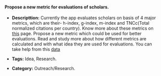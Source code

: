 #### Propose a new metric for evaluations of scholars.



-  **Descripttion:**
Currently the app evaluates scholars on basis of 4 major metrics, which are their- h-index, g-index, m-index and TNCc(Total normalized citations per country).
Know more about these metrics on [this](http://13.232.12.252/metrics/info_page) page.
Propose a new metric which could be used for better evaluations.
Read and study more about how different metrics are calculated and with what idea they are used for evaluations.
You can take help from this [data](https://www.scimagojr.com/countryrank.php)

-  **Tags:** Idea, Research.

-  **Category:** Outreach/Research.
